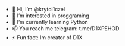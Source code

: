 - 👋 Hi, I’m @krytoi1czel
- 👀 I’m interested in proggraming
- 🌱 I’m currently learning Python
- 📫 You reach me telegram: t.me/D1XPEHOD
- ⚡ Fun fact: Im creator of D1X 
